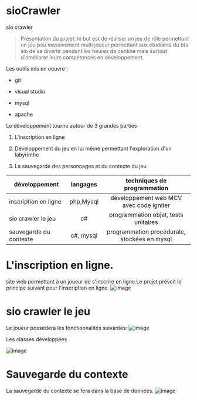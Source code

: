 # sioCrawler
sio crawler
>Présentation du projet: le but est de réaliser un jeu de rôle permettant un jeu
peu massivement multi joueur permettant aux étudiants du bts sio de se divertir pendant 
les heures de cantine mais surtout d'améliorer leurs compétences en développement.
>
Les outils mis en oeuvre :
>
* git
>
* visual studio
>
* mysql
>
* apache
>
Le développement tourne autour de 3 grandes parties
>
1. L'inscription en ligne
>
2. Développement du jeu en lui même permettant l'exploration d'un labyrinthe
>
3. La sauvegarde des personnages et du contexte du jeu
>
|développement         |langages |techniques de programmation                   |
|----------------------|:-------:|:--------------------------------------------:|
|inscription en ligne  |php,Mysql|développement web MCV avec code igniter       |
|sio crawler le jeu    |c#       |programmation objet, tests unitaires          |
|sauvegarde du contexte|c#, mysql|programmation procédurale, stockées en mysql  |
>
# L'inscription en ligne.
>
site web permettant à un joueur de s'inscrire en ligne.Le projet prévoit le principe suivant 
pour l'inscription en ligne.
![image](https://zupimages.net/up/19/27/3i31.png)
>
# sio crawler le jeu
>
Le joueur possèdera les fonctionnalités suivantes:
![image](https://zupimages.net/up/19/27/50a0.png)
>
Les classes développées
>
![image](https://zupimages.net/up/19/27/i39q.png)
>
# Sauvegarde du contexte
>
La sauvegarde du contexte se fera dans la base de données.
![image](https://zupimages.net/up/19/27/c1am.png)
